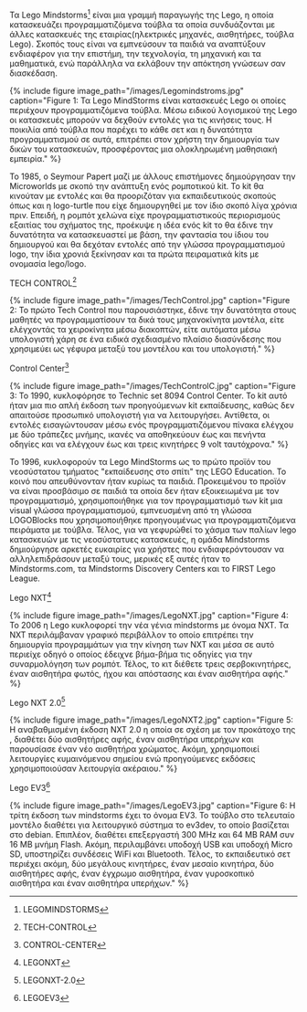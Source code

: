 Τα Lego Mindstorms[^1] είναι μια γραμμή παραγωγής της Lego, η οποία κατασκευάζει προγραμματιζόμενα τούβλα τα οποία συνδυάζονται με άλλες κατασκευές της εταιρίας(ηλεκτρικές μηχανές, αισθητήρες, τούβλα Lego). Σκοπός τους είναι να εμπνεύσουν τα παιδιά να αναπτύξουν ενδιαφέρον για την επιστήμη, την τεχνολογία, τη μηχανική και τα μαθηματικά, ενώ παράλληλα να εκλάβουν την απόκτηση γνώσεων σαν διασκέδαση.

{% include figure image_path="/images/Legomindstroms.jpg"
caption="Figure 1: Τα Lego MindStorms είναι κατασκευές Lego οι οποίες περιέχουν προγραμματιζόμενα τούβλα. Μέσω ειδικού λογισμικού της Lego οι κατασκευές μπορούν να δεχθούν εντολές για τις κινήσεις τους. Η ποικιλία από τούβλα που παρέχει το κάθε σετ και η δυνατότητα προγραμματισμού σε αυτά, επιτρέπει στον χρήστη την δημιουργία των δικών του κατασκευών, προσφέροντας μια ολοκληρωμένη μαθησιακή εμπειρία." %}

Το 1985, ο Seymour Papert μαζί με άλλους επιστήμονες δημιούργησαν την Microworlds με σκοπό την ανάπτυξη ενός ρομποτικού kit. Το kit θα κινούταν με εντολές και θα προοριζόταν για εκπαιδευτικούς σκοπούς όπως και η logo-turtle που είχε δημιουργηθεί με τον ίδιο σκοπό λίγα χρόνια πριν. Επειδή, η ρομπότ χελώνα είχε προγραμματιστικούς περιορισμούς εξαιτίας του σχήματος της, προέκυψε η ιδέα ενός kit το θα έδινε την δυνατότητα να κατασκευαστεί με βάση, την φαντασία του ίδιου του δημιουργού και θα δεχόταν εντολές από την γλώσσα προγραμματισμού logo, την ίδια χρονιά ξεκίνησαν και τα πρώτα πειραματικά kits με ονομασία lego/logo.

TECH CONTROL[^2]

{% include figure image_path="/images/TechControl.jpg"
caption="Figure 2: Το πρώτο Tech Control που παρουσιάστηκε, έδινε την δυνατότητα στους μαθητές να προγραμματίσουν τα δικά τους μηχανοκίνητα μοντέλα, είτε ελέγχοντάς τα χειροκίνητα μέσω διακοπτών, είτε αυτόματα μέσω υπολογιστή χάρη σε ένα ειδικά σχεδιασμένο πλαίσιο διασύνδεσης που χρησιμεύει ως γέφυρα μεταξύ του μοντέλου και του υπολογιστή." %}

Control Center[^3]

{% include figure image_path="/images/TechControlC.jpg"
caption="Figure 3: Το 1990, κυκλοφόρησε το Technic set 8094 Control Center. Το kit αυτό ήταν μια πιο απλή έκδοση των προηγούμενων kit εκπαίδευσης, καθώς δεν απαιτούσε προσωπικό υπολογιστή για να λειτουργήσει. Αντίθετα, οι εντολές εισαγώντουσαν μέσω ενός προγραμματιζόμενου πίνακα ελέγχου με δύο τράπεζες μνήμης, ικανές να αποθηκεύουν έως και πενήντα οδηγίες και να ελέγχουν έως και τρεις κινητήρες 9 volt ταυτόχρονα." %}

To 1996, κυκλοφορούν τα Lego MindStorms ως το πρώτο προϊόν του νεοσύστατου τμήματος "εκπαίδευσης στο σπίτι" της LEGO Education. Το κοινό που απευθύνονταν ήταν κυρίως τα παιδιά. Προκειμένου το προϊόν να είναι προσβάσιμο σε παιδιά τα οποία δεν ήταν εξοικειωμένα με τον προγραμματισμό, χρησιμοποιήθηκε για τον προγραμματισμό των kit μια visual γλώσσα προγραμματισμού, εμπνευσμένη από τη γλώσσα LOGOBlocks που χρησιμοποιήθηκε προηγουμένως για προγραμματιζόμενα πειράματα με τούβλα. Τέλος, για να γεφυρώθεί το χάσμα των παλίων lego κατασκευών με τις νεοσύστατυες κατασκευές, η ομάδα Mindstorms δημιούργησε αρκετές ευκαιρίες για χρήστες που ενδιαφερόντουσαν να αλληλεπιδράσουν μεταξύ τους, μερικές εξ αυτές ήταν το Mindstorms.com, τα Mindstorms Discovery Centers και το FIRST Lego League.

Lego NXT[^4]

{% include figure image_path="/images/LegoNXT.jpg"
caption="Figure 4: Το 2006 η Lego κυκλοφορεί την νέα γένια mindstorms με όνομα NXT. Τα NXT περιλάμβαναν γραφικό περιβάλλον το οποίο επιτρέπει την δημιουργία προγραμμάτων για την κίνηση των NXT και μέσα σε αυτό περιείχε οδηγό ο οποίος έδειχνε βήμα-βήμα τις οδηγίες για την συναρμολόγηση των ρομπότ. Τέλος, το κιτ διέθετε τρεις σερβοκινητήρες, έναν αισθητήρα φωτός, ήχου και απόστασης και έναν αισθητήρα αφής." %}

Lego NXT 2.0[^5]

{% include figure image_path="/images/LegoNXT2.jpg"
caption="Figure 5: Η αναβαθμισμένη έκδοση NXT 2.0 η οποία σε σχέση με τον προκάτοχο της , διαθέτει δύο αισθητήρες αφής, έναν αισθητήρα υπερήχων και παρουσίασε έναν νέο αισθητήρα χρώματος. Ακόμη, χρησιμοποιεί λειτουργίες κυμαινόμενου σημείου ενώ προηγούμενες εκδόσεις χρησιμοποιούσαν λειτουργία ακέραιου." %}

Lego EV3[^6]

{% include figure image_path="/images/LegoEV3.jpg"
caption="Figure 6: Η τρίτη έκδοση των mindstorms έχει το όνομα EV3. Το τούβλο στο τελευταίο μοντέλο διαθέτει για λειτουργικό σύστημα το ev3dev, το οποίο βασίζεται στο debian. Επιπλέον, διαθέτει επεξεργαστή 300 MHz και 64 MB RAM συν 16 MB μνήμη Flash. Ακόμη, περιλαμβάνει υποδοχή USB και υποδοχή Micro SD, υποστηρίζει συνδέσεις WiFi και Bluetooth. Τέλος, το εκπαιδευτικό σετ περιέχει ακόμη, δύο μεγάλους κινητήρες, έναν μεσαίο κινητήρα, δύο αισθητήρες αφής, έναν έγχρωμο αισθητήρα, έναν γυροσκοπικό αισθητήρα και έναν αισθητήρα υπερήχων." %}


[^1]: LEGOMINDSTORMS
[^2]: TECH-CONTROL
[^3]: CONTROL-CENTER
[^4]: LEGONXT
[^5]: LEGONXT-2.0
[^6]: LEGOEV3



